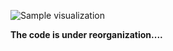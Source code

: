 ![Sample visualization](https://github.com/google-research/disentanglement_lib/blob/master/sample.gif?raw=true)

**The code is under reorganization....**
